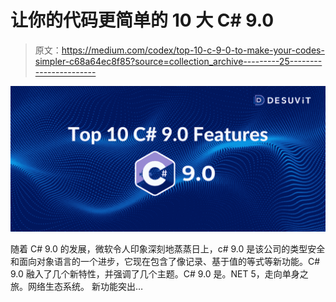 # 让你的代码更简单的 10 大 C# 9.0

> 原文：<https://medium.com/codex/top-10-c-9-0-to-make-your-codes-simpler-c68a64ec8f85?source=collection_archive---------25----------------------->

![](img/ac20931a3ff34cdf9546a8c8face9514.png)

随着 C# 9.0 的发展，微软令人印象深刻地蒸蒸日上，c# 9.0 是该公司的类型安全和面向对象语言的一个进步，它现在包含了像记录、基于值的等式等新功能。C# 9.0 融入了几个新特性，并强调了几个主题。C# 9.0 是。NET 5，走向单身之旅。网络生态系统。
新功能突出…